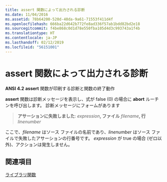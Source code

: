 ```yaml
---
title: assert 関数によって出力される診断
ms.date: 11/04/2016
ms.assetid: 78b64200-520d-40da-9a61-71553f411d4f
ms.openlocfilehash: 666ba22d642b772fe8ad336f57ab1bdd82bd2e18
ms.sourcegitcommit: f4be868c0d1d78e550fba105d4d3c993743a1f4b
ms.translationtype: HT
ms.contentlocale: ja-JP
ms.lasthandoff: 02/12/2019
ms.locfileid: "56151001"
---
```

# <a name="diagnostic-printed-by-the-assert-function"></a>assert 関数によって出力される診断

**ANSI 4.2** **assert** 関数が印刷する診断と関数の終了動作

**assert** 関数は診断メッセージを表示し、式が false (0) の場合に **abort** ルーチンを呼び出します。 診断メッセージにフォームがあります

> **アサーションに失敗しました**: <em>expression</em>**, ファイル** <em>filename</em>**, 行** *linenumber*

ここで、*filename* はソース ファイルの名前であり、*linenumber* はソース ファイルで失敗したアサーションの行番号です。 *expression* が true の場合 (ゼロ以外)、アクションは発生しません。

## <a name="see-also"></a>関連項目

[ライブラリ関数](../c-language/library-functions.md)
